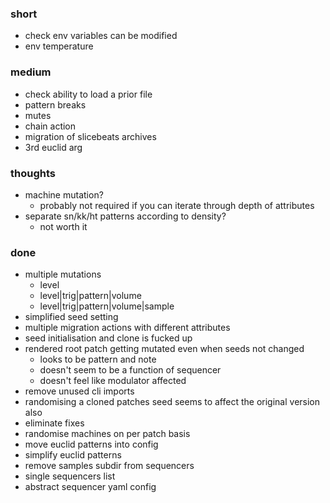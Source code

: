 ### short

- check env variables can be modified
- env temperature

### medium

- check ability to load a prior file
- pattern breaks
- mutes
- chain action
- migration of slicebeats archives
- 3rd euclid arg

### thoughts

- machine mutation?
  - probably not required if you can iterate through depth of attributes
- separate sn/kk/ht patterns according to density?
  - not worth it

### done

- multiple mutations
  - level 
  - level|trig|pattern|volume
  - level|trig|pattern|volume|sample
- simplified seed setting
- multiple migration actions with different attributes
- seed initialisation and clone is fucked up
- rendered root patch getting mutated even when seeds not changed
  - looks to be pattern and note
  - doesn't seem to be a function of sequencer
  - doesn't feel like modulator affected
- remove unused cli imports
- randomising a cloned patches seed seems to affect the original version also
- eliminate fixes
- randomise machines on per patch basis
- move euclid patterns into config
- simplify euclid patterns
- remove samples subdir from sequencers
- single sequencers list
- abstract sequencer yaml config
